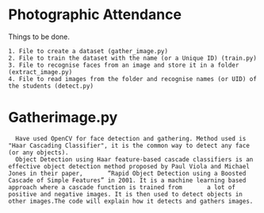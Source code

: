 # Photographic Attendance

Things to be done.

    1. File to create a dataset (gather_image.py)
    2. File to train the dataset with the name (or a Unique ID) (train.py)
    3. File to recognise faces from an image and store it in a folder (extract_image.py)
    4. File to read images from the folder and recognise names (or UID) of the students (detect.py)


# Gatherimage.py 
    
      Have used OpenCV for face detection and gathering. Method used is "Haar Cascading Classifier", it is the common way to detect any face (or any objects).
      Object Detection using Haar feature-based cascade classifiers is an effective object detection method proposed by Paul Viola and Michael Jones in their paper,       “Rapid Object Detection using a Boosted Cascade of Simple Features” in 2001. It is a machine learning based approach where a cascade function is trained from       a lot of positive and negative images. It is then used to detect objects in other images.The code will explain how it detects and gathers images.
      

